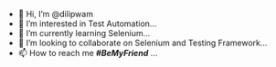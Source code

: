 - 👋 Hi, I’m @dilipwam
- 👀 I’m interested in Test Automation...
- 🌱 I’m currently learning Selenium...
- 💞️ I’m looking to collaborate on Selenium and Testing Framework...
- 📫 How to reach me ***#BeMyFriend*** ...

<!---
dilipwam/dilipwam is a ✨ special ✨ repository because its `README.md` (this file) appears on your GitHub profile.
You can click the Preview link to take a look at your changes.
--->
